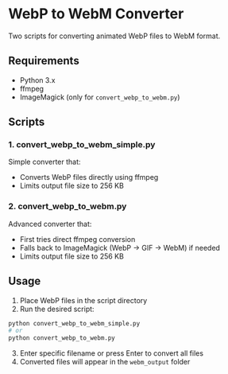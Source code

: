 # WebP to WebM Converter

Two scripts for converting animated WebP files to WebM format.

## Requirements

- Python 3.x
- ffmpeg
- ImageMagick (only for `convert_webp_to_webm.py`)

## Scripts

### 1. convert_webp_to_webm_simple.py
Simple converter that:
- Converts WebP files directly using ffmpeg
- Limits output file size to 256 KB

### 2. convert_webp_to_webm.py
Advanced converter that:
- First tries direct ffmpeg conversion
- Falls back to ImageMagick (WebP → GIF → WebM) if needed
- Limits output file size to 256 KB

## Usage

1. Place WebP files in the script directory
2. Run the desired script:
```bash
python convert_webp_to_webm_simple.py
# or
python convert_webp_to_webm.py
```
3. Enter specific filename or press Enter to convert all files
4. Converted files will appear in the `webm_output` folder

